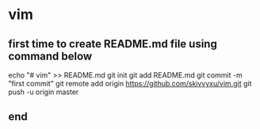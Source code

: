 # vim

## first time to create README.md file using command below
echo "# vim" >> README.md
git init
git add README.md
git commit -m "first commit"
git remote add origin https://github.com/skivvyxu/vim.git
git push -u origin master

## end
